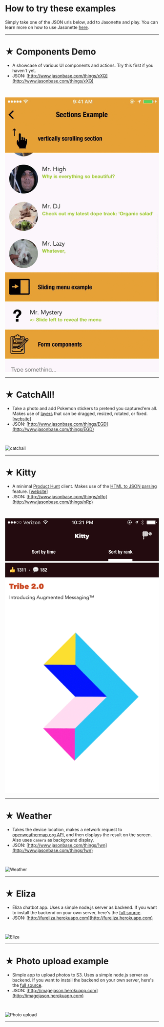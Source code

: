 # How to try these examples

Simply take one of the JSON urls below, add to Jasonette and play. You can learn more on how to use Jasonette [here](http://jasonette.com/beta).

---

# ★ Components Demo
  - A showcase of various UI components and actions. Try this first if you haven't yet.
  - JSON: [http://www.jasonbase.com/things/xXQ](http://www.jasonbase.com/things/xXQ)

<br>

  ![components demo](images/menu.gif)

---

# ★ CatchAll!
  - Take a photo and add Pokemon stickers to pretend you captured'em all. Makes use of [layers](document.md#user-content-body-layers) that can be dragged, resized, rotated, or fixed. [[website](http://www.jasonette.com/catchall)]
  - JSON: [http://www.jasonbase.com/things/EGD](http://www.jasonbase.com/things/EGD)

<br>

  ![catchall](images/layers.gif)

---

# ★ Kitty
  - A minimal [Product Hunt](http://www.producthunt.com) client. Makes use of the [HTML to JSON parsing](templates.md#html) feature. [[website](http://www.jasonette.com/kitty)]
  - JSON: [http://www.jasonbase.com/things/nRp](http://www.jasonbase.com/things/nRp)

<br>

  ![Kitty](images/kitty.png)

---

# ★ Weather
  - Takes the device location, makes a network request to [openweathermap.org API](http://www.openweathermap.org), and then displays the result on the screen. Also uses `camera` as background display.
  - JSON: [http://www.jasonbase.com/things/1wn](http://www.jasonbase.com/things/1wn)

<br>

  ![Weather](http://i.giphy.com/3o6ZtnO53EwLCeRruo.gif)

---

# ★ Eliza
  - Eliza chatbot app. Uses a simple node.js server as backend. If you want to install the backend on your own server, here's the [full source](https://github.com/Jasonette/eliza-example).
  - JSON: [http://fureliza.herokuapp.com](http://fureliza.herokuapp.com)

<br>

  ![Eliza](http://i.giphy.com/3o6ZsWrg6FkjHlUAmI.gif)

---

# ★ Photo upload example
  - Simple app to upload photos to S3. Uses a simple node.js server as backend. If you want to install the backend on your own server, here's the [full source](https://github.com/Jasonette/s3-upload-example).
  - JSON: [http://imagejason.herokuapp.com](http://imagejason.herokuapp.com)

<br>

  ![Photo upload](http://i.giphy.com/l0HlD1pF6PHF4Y3Pq.gif)

---

